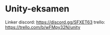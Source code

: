 # Unity-eksamen

Linker
discord: https://discord.gg/SFXET63
trello: https://trello.com/b/wFMpy32N/unity
